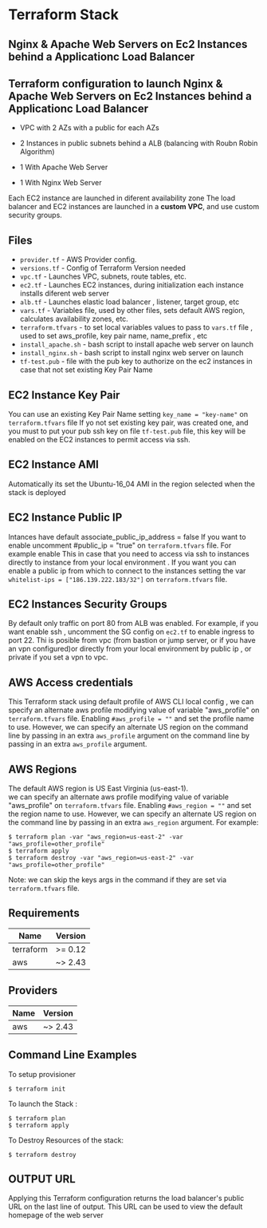 # Terraform Stack 
## Nginx & Apache Web Servers on Ec2 Instances behind a Applicationc Load Balancer
## Terraform configuration to launch Nginx & Apache Web Servers on Ec2 Instances behind a Applicationc Load Balancer

- VPC with 2 AZs with a public for each AZs
 
- 2 Instances in public subnets behind a ALB (balancing with Roubn Robin Algorithm)

 - 1 With Apache Web Server

 - 1 With Nginx Web Server
  
Each EC2 instance are launched in diferent availability zone
The load balancer and EC2 instances are launched in a **custom VPC**, and use custom security groups.

## Files
+ `provider.tf` - AWS Provider config.
+ `versions.tf` - Config of Terraform Version needed 
+ `vpc.tf` - Launches VPC, subnets, route tables, etc.
+ `ec2.tf` - Launches EC2 instances, during initialization each instance installs diferent web server
+ `alb.tf` - Launches elastic load balancer , listener, target group, etc 
+ `vars.tf` - Variables file, used by other files, sets default AWS region, calculates availability zones, etc.
+ `terraform.tfvars` - to set local variables values to pass to `vars.tf` file , used to set aws_profile, key pair name, name_prefix , etc
+ `install_apache.sh` - bash script to install apache web server on launch
+ `install_nginx.sh` - bash script to install nginx web server on launch
+ `tf-test.pub` - file with the pub key to authorize on the ec2 instances in case that not set existing Key Pair Name

## EC2 Instance Key Pair
You can use an existing Key Pair Name setting  `key_name = "key-name"` on  `terraform.tfvars` file
If yo not set existing key pair, was created one, and you must to put your pub ssh key on file `tf-test.pub` file, this key will be enabled on the EC2 instances to permit access via ssh.
 
## EC2 Instance AMI
Automatically its set the Ubuntu-16_04 AMI in the region selected when the stack is deployed

## EC2 Instance Public IP
Intances have default associate_public_ip_address = false
If you want to enable uncomment #public_ip = "true" on `terraform.tfvars` file.
For example enable This in case that you need to access via ssh to instances directly to instance from your local environment .
If you want you can enable a public ip from which to connect to the instances setting the var 
`whitelist-ips = ["186.139.222.183/32"]` on `terraform.tfvars` file.


## EC2 Instances Security Groups
By default only traffic on port 80 from ALB was enabled.
For example, if you want enable ssh , uncomment the SG config on  `ec2.tf`  to enable ingress to port 22.
Thi is posible from vpc (from bastion or jump server, or if you have an vpn configured)or  directly from your local environment by public ip , or private if you set a vpn to vpc.

## AWS Access credentials
This Terraform stack using default profile of AWS CLI local config ,
we can specify an alternate aws profile modifying value of variable "aws_profile" on `terraform.tfvars`  file.
 Enabling `#aws_profile = ""` and set the profile name to use.
However, we can specify an alternate US region on the command line by passing in an extra `aws_profile` argument on the command line by passing in an extra `aws_profile` argument.

## AWS Regions
The default AWS region is US East Virginia (us-east-1).  
we can specify an alternate aws profile modifying value of variable "aws_profile" on `terraform.tfvars`  file.
 Enabling `#aws_region = ""` and set the region name to use.
However, we can specify an alternate US region on the command line by passing in an extra `aws_region` argument.
For example:
```
$ terraform plan -var "aws_region=us-east-2" -var "aws_profile=other_profile" 
$ terraform apply 
$ terraform destroy -var "aws_region=us-east-2" -var "aws_profile=other_profile" 
```
Note: we can skip the keys args in the command if they are set via `terraform.tfvars` file.


## Requirements

| Name | Version |
|------|---------|
| terraform | >= 0.12|
| aws | ~> 2.43 |

## Providers

| Name | Version |
|------|---------|
| aws | ~> 2.43 |

## Command Line Examples
To setup provisioner
```
$ terraform init
```
To launch the Stack :
```
$ terraform plan  
$ terraform apply
```
To Destroy Resources of the stack:
```
$ terraform destroy
```
## OUTPUT URL
Applying this Terraform configuration returns the load balancer's public URL on the last line of output.  This URL can be used to view the default  homepage of the web server 
